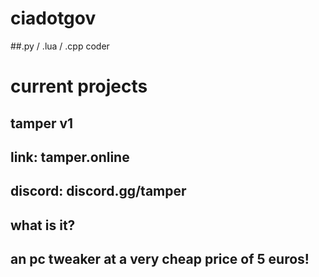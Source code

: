 # ciadotgov
##.py / .lua / .cpp coder
# current projects
## tamper v1
## link: tamper.online
## discord: discord.gg/tamper
## what is it?
## an pc tweaker at a very cheap price of 5 euros!
